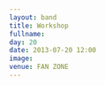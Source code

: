 ```yaml
---
layout: band
title: Workshop
fullname: 
day: 20
date: 2013-07-20 12:00
image: 
venue: FAN ZONE
---
```



